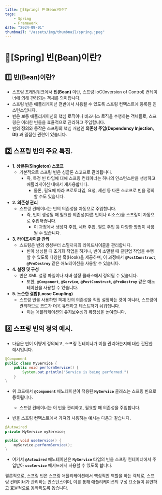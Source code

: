 ```yaml
---
title: 🍃[Spring] 빈(Bean)이란?
tags:
    - Spring
    - Framework
date: "2024-09-01"
thumbnail: "/assets/img/thumbnail/spring.jpeg"
---
```


# 🍃[Spring] 빈(Bean)이란?

## 1️⃣ 빈(Bean)이란?
- 스프링 프레임워크에서 **빈(Bean)** 이란, 스프링 IoC(Inversion of Control) 컨테이너에 의해 관리되는 객체를 의미합니다.
- 스프링 빈은 애플리케이션 전반에서 사용될 수 있도록 스프링 컨텍스트에 등록된 인스턴스입니다.
- 빈은 보통 애플리케이션의 핵심 로직이나 비즈니스 로직을 수행하는 객체들로, 스프링은 이러한 빈들을 효율적으로 관리하고 주입합니다.
- 빈의 정의와 동작은 스프링의 핵심 개념인 **의존성 주입(Dependency Injection, DI)** 과 밀접한 관련이 있습니다.

## 2️⃣ 스프링 빈의 주요 특징.
- **1. 싱글톤(Singleton) 스코프** 
    - 기본적으로 스프링 빈은 싱글톤 스코프로 관리됩니다.
        - 즉, 특정 빈 타입에 대해 스프링 컨테이너는 하나의 인스턴스만을 생성하고 애플리케이션 내에서 재사용합니다.
            - 물론, 필요에 따라 프로토타입, 요청, 세션 등 다른 스코프로 빈을 정의할 수도 있습니다.
- **2. 의존성 관리**
    - 스프링 컨테이너는 빈의 의존성을 자동으로 주입합니다.
        - 즉, 빈이 생성될 때 필요한 의존성(다른 빈이나 리소스)을 스프링이 자동으로 주입해줍니다.
            - 이 과정에서 생성자 주입, 세터 주입, 필드 주입 등 다양한 방법이 사용될 수 있습니다.
- **3. 라이프사이클 관리**
    - 스프링은 빈의 생성부터 소멸까지의 라이프사이클을 관리합니다.
        - 빈이 생성될 때 초기화 작업을 하거나, 빈이 소멸될 때 클린업 작업을 수행할 수 있도록 다양한 훅(Hook)을 제공하며, 이 과정에서 **`@PostConstruct`**, **`@PreDestroy`** 같은 애노테이션을 사용할 수 있습니다.
- **4. 설정 및 구성**
    - 빈은 XML 설정 파일이나 자바 설정 클래스에서 정의될 수 있습니다.
        - 또한, **`@Component`**, **`@Service`**, **`@PostConstruct`**, **`@PreDestroy`** 같은 애노테이션을 사용할 수 있습니다.
- **5. 느슨한 결합(Loose Coupling)**
    - 스프링 빈을 사용하면 객체 간의 의존성을 직접 설정하는 것이 아니라, 스프링이 관리하므로 코드가 더욱 유연하고 테스트하기 쉬워집니다.
        - 이는 애플리케이션의 유지보수성과 확장성을 높여줍니다.

## 3️⃣ 스프링 빈의 정의 예시.
- 다음은 빈이 어떻게 정의되고, 스프링 컨테이너가 이를 관리하는지에 대한 간단한 예시입니다.
```java
@Component
public class MyService {
    public void performService() {
        System.out.println("Service is being performed.")
    }
}
```
- 위 코드에서 **`@Component`** 애노테이션이 적용된 **`MyService`** 클래스는 스프링 빈으로 등록됩니다.
    - 스프링 컨테이너는 이 빈을 관리하고, 필요할 때 의존성을 주입합니다.

- 빈을 스프링 컨텍스트에서 가져와 사용하는 예시는 다음과 같습니다.
```java
@Autowired
private MyService myService;

public void useService() {
    myService.performService();
}
```
- 여기서 **`@Autowired`** 애노테이션은 **`MyService`** 타입의 빈을 스프링 컨테이너에서 주입받아 **`useService`** 메서드에서 사용할 수 있도록 합니다.

결론적으로, 스프링 빈은 스프링 애플리케이션에서 핵심적인 역할을 하는 객체로, 스프링 컨테이너가 관리하는 인스턴스이며, 이를 통해 애플리케이션의 구성 요소들이 유연하고 효율적으로 동작하도록 돕습니다.
